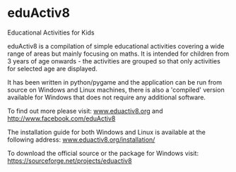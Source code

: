 eduActiv8
===========

Educational Activities for Kids

eduActiv8 is a compilation of simple educational activities covering a wide range of areas but mainly focusing on maths. It is intended for children from 3 years of age onwards - the activities are grouped so that only activities for selected age are displayed.

It has been written in python/pygame and the application can be run from source on Windows and Linux machines, there is also a 'compiled' version available for Windows that does not require any additional software.

To find out more please visit: www.eduactiv8.org and http://www.facebook.com/eduActiv8

The installation guide for both Windows and Linux is available at the following address: www.eduactiv8.org/installation/

To download the official source or the package for Windows visit: https://sourceforge.net/projects/eduactiv8
